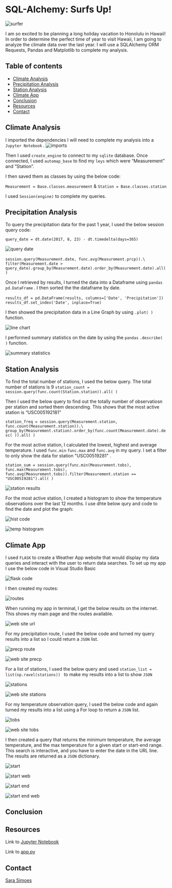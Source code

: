# SQL-Alchemy: Surfs Up!

![surfer](Images/surfs-up.png)

I am so excited to be planning a long holiday vacation to Honolulu in Hawaii! In order to determine the perfect time of year to visit Hawaii, I am going to analyze the climate data over the last year. I will use a SQLAlchemy ORM Requests, Pandas and Matplotlib to complete my analysis.

## Table of contents
* [Climate Analysis](#climate_analysis)
* [Precipitation Analysis](#precipitation_analysis)
* [Station Analysis](#station_analysis)
* [Climate App](#climate_app)
* [Conclusion](#conclusion)
* [Resources](#resources)
* [Contact](#contact)

## Climate Analysis

I imported the dependencies I will need to complete my analysis into a `Jupyter Notebook` . 
![imports](Images/import.PNG)

Then I used `create_engine` to connect to my `sqlite` database. Once connected, I used `automap_base` to find my `leys` which were “Measurement” and “Station”. 

I then saved them as classes by using the below code: 

`Measurement = Base.classes.measurement`  &  `Station = Base.classes.station` 

I used `Session(engine)`  to complete my queries. 

## Precipitation Analysis

To query the precipitation data for the past 1 year, I used the below session query code: 

` query_date = dt.date(2017, 8, 23) - dt.timedelta(days=365) ` 

![query date](Images/query_date.PNG)

`session.query(Measurement.date, func.avg(Measurement.prcp)).\ `
   ` filter(Measurement.date > query_date).group_by(Measurement.date).order_by(Measurement.date).all()` 

Once I retrieved by results, I turned the data into a Dataframe using `pandas`  ` pd.DataFrame` . I then sorted the the dataframe by date. 

 ` results_df = pd.DataFrame(results, columns=['Date', 'Precipitation']) `
 `  results_df.set_index('Date', inplace=True) `

I then showed the precipitation data in a Line Graph by using ` .plot( ) ` function. 

![line chart](Images/precp_line.PNG)

I performed summary statistics on the date by using the `pandas`  ` .describe( ) ` function. 

![summary statistics](Images/sum_stats.PNG)

## Station Analysis

To find the total number of stations, I used the below query. The total number of stations is 9
` station_count = session.query(func.count(Station.station)).all( ) `

Then I used the below query to find out the totally number of observatiosn per station and sorted them descending. This shows that the most active station is “USC005192181” 

` station_freq = session.query(Measurement.station, func.count(Measurement.station)).\
    group_by(Measurement.station).order_by(func.count(Measurement.date).desc( )).all( ) `

For the most active station, I calculated the lowest, highest and average temperature. I used `func.min` `func.max` and `func.avg` in my query. I set a filter to only show the data for station "USC00519281" .

` station_sum = session.query(func.min(Measurement.tobs), func.max(Measurement.tobs),   
func.avg(Measurement.tobs)).filter(Measurement.station == "USC00519281").all( ) `

![station results](Images/USC00519281.PNG)

For the most active station, I created a histogram to show the temperature observations over the last 12 months. I use dhte below qury and code to find the date and plot the graph:

![hist code](Images/hist_code.PNG)

![temp histogram](Images/temp_hist.PNG)

## Climate App

I used `FLASK` to create a Weather App website that would display my data queries and interact with the user to return data searches. 
To set up my app I use the below code in Visual Studio Basic

![flask code](Images/flask_setup.PNG)

I then created my routes: 

![routes](Images/routes.PNG)

When running my app in terminal, I get the below results on the internet. This shows my main page and the routes available. 

![web site url](Images/web_site_route.PNG)

For my precipitation route, I used the below code and turned my query results into a list so I could return a `JSON` list.

![precp route](Images/precp_route.PNG)

![web site precp](Images/web_precp.PNG)

For a list of stations, I used the below query and used `station_list = list(np.ravel(stations)) ` to make my results into a list to show `JSON` 

![stations](Images/station_route.PNG)

![web site stations](Images/web_stations.PNG)

For my temperature observation query, I used the below code and again turned my results into a list using a For loop to return a `JSON` list. 

![tobs](Images/tobs_route.PNG)

![web site tobs](Images/web_tobs.PNG)

I then created a query that returns the minimum temperature, the average temperature, and the max temperature for a given start or start-end range. This search is interactive, and you have to enter the date in the URL line. The results are returned as a `JSON` dictionary. 

![start](Images/start_route.PNG)

![start web](Images/web_temp_start.PNG)

![start end](Images/start_end_route.PNG)

![start end web](Images/web_temp_start_end.PNG)


## Conclusion

## Resources 

Link to [Jupyter Notebook]( https://github.com/Ssimoes48/SQLAlchemy_Challenge/blob/main/sara_climate.ipynb) 

Link to [app.py]( https://github.com/Ssimoes48/SQLAlchemy_Challenge/blob/main/app.py)


## Contact

[Sara Simoes](https://ssimoes48.github.io/)

